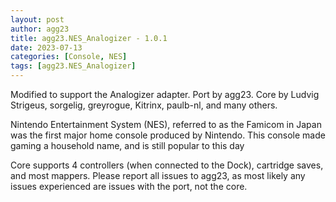 ```yaml
---
layout: post
author: agg23
title: agg23.NES_Analogizer - 1.0.1
date: 2023-07-13
categories: [Console, NES]
tags: [agg23.NES_Analogizer]
---
```

Modified to support the Analogizer adapter.
Port by agg23. Core by Ludvig Strigeus, sorgelig, greyrogue, Kitrinx, paulb-nl, and many others.

Nintendo Entertainment System (NES), referred to as the Famicom in Japan was the first major home console produced by Nintendo. This console made gaming a household name, and is still popular to this day

Core supports 4 controllers (when connected to the Dock), cartridge saves, and most mappers. Please report all issues to agg23, as most likely any issues experienced are issues with the port, not the core.
